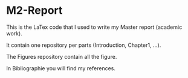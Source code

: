# M2-Report

This is the LaTex code that I used to write my Master report (academic work). 

It contain one repository per parts (Introduction, Chapter1, ...).

The Figures repository contain all the figure.

In Bibliographie you will find my references.
